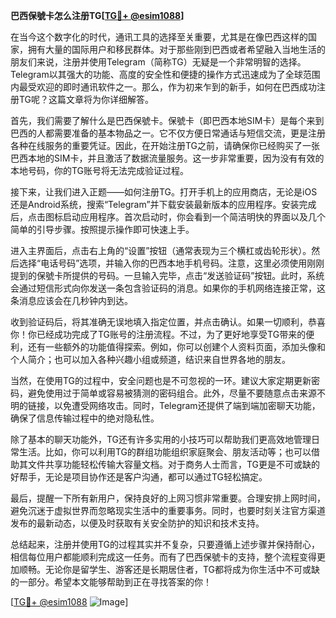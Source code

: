 **巴西保號卡怎么注册TG[[TG💪+ @esim1088](https://t.me/s/esim1088)]**

在当今这个数字化的时代，通讯工具的选择至关重要，尤其是在像巴西这样的国家，拥有大量的国际用户和移民群体。对于那些刚到巴西或者希望融入当地生活的朋友们来说，注册并使用Telegram（简称TG）无疑是一个非常明智的选择。Telegram以其强大的功能、高度的安全性和便捷的操作方式迅速成为了全球范围内最受欢迎的即时通讯软件之一。那么，作为初来乍到的新手，如何在巴西成功注册TG呢？这篇文章将为你详细解答。

首先，我们需要了解什么是巴西保號卡。保號卡（即巴西本地SIM卡）是每个来到巴西的人都需要准备的基本物品之一。它不仅方便日常通话与短信交流，更是注册各种在线服务的重要凭证。因此，在开始注册TG之前，请确保你已经购买了一张巴西本地的SIM卡，并且激活了数据流量服务。这一步非常重要，因为没有有效的本地号码，你的TG账号将无法完成验证过程。

接下来，让我们进入正题——如何注册TG。打开手机上的应用商店，无论是iOS还是Android系统，搜索“Telegram”并下载安装最新版本的应用程序。安装完成后，点击图标启动应用程序。首次启动时，你会看到一个简洁明快的界面以及几个简单的引导步骤。按照提示操作即可快速上手。

进入主界面后，点击右上角的“设置”按钮（通常表现为三个横杠或齿轮形状）。然后选择“电话号码”选项，并输入你的巴西本地手机号码。注意，这里必须使用刚刚提到的保號卡所提供的号码。一旦输入完毕，点击“发送验证码”按钮。此时，系统会通过短信形式向你发送一条包含验证码的消息。如果你的手机网络连接正常，这条消息应该会在几秒钟内到达。

收到验证码后，将其准确无误地填入指定位置，并点击确认。如果一切顺利，恭喜你！你已经成功完成了TG账号的注册流程。不过，为了更好地享受TG带来的便利，还有一些额外的功能值得探索。例如，你可以创建个人资料页面，添加头像和个人简介；也可以加入各种兴趣小组或频道，结识来自世界各地的朋友。

当然，在使用TG的过程中，安全问题也是不可忽视的一环。建议大家定期更新密码，避免使用过于简单或容易被猜测的密码组合。此外，尽量不要随意点击来源不明的链接，以免遭受网络攻击。同时，Telegram还提供了端到端加密聊天功能，确保了信息传输过程中的绝对隐私性。

除了基本的聊天功能外，TG还有许多实用的小技巧可以帮助我们更高效地管理日常生活。比如，你可以利用TG的群组功能组织家庭聚会、朋友活动等；也可以借助其文件共享功能轻松传输大容量文档。对于商务人士而言，TG更是不可或缺的好帮手，无论是项目协作还是客户沟通，都可以通过TG轻松搞定。

最后，提醒一下所有新用户，保持良好的上网习惯非常重要。合理安排上网时间，避免沉迷于虚拟世界而忽略现实生活中的重要事务。同时，也要时刻关注官方渠道发布的最新动态，以便及时获取有关安全防护的知识和技术支持。

总结起来，注册并使用TG的过程其实并不复杂，只要遵循上述步骤并保持耐心，相信每位用户都能顺利完成这一任务。而有了巴西保號卡的支持，整个流程变得更加顺畅。无论你是留学生、游客还是长期居住者，TG都将成为你生活中不可或缺的一部分。希望本文能够帮助到正在寻找答案的你！

[[TG💪+ @esim1088](https://t.me/s/esim1088) ![Image](https://i.postimg.cc/4NQfJmqS/Snipaste-2025-05-13-00-14-12.png)]